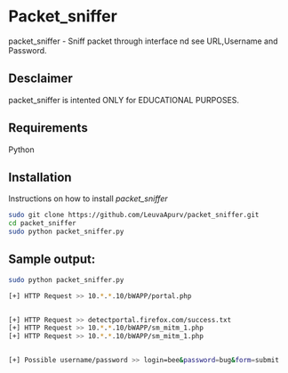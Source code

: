 # Packet_sniffer
packet_sniffer - Sniff packet through interface nd see URL,Username and Password.

## Desclaimer
packet_sniffer is intented ONLY for EDUCATIONAL PURPOSES.

## Requirements
Python

## Installation
Instructions on how to install *packet_sniffer*
```bash
sudo git clone https://github.com/LeuvaApurv/packet_sniffer.git
cd packet_sniffer
sudo python packet_sniffer.py

```

## Sample output:
```bash
sudo python packet_sniffer.py 

[+] HTTP Request >> 10.*.*.10/bWAPP/portal.php


[+] HTTP Request >> detectportal.firefox.com/success.txt
[+] HTTP Request >> 10.*.*.10/bWAPP/sm_mitm_1.php
[+] HTTP Request >> 10.*.*.10/bWAPP/sm_mitm_1.php


[+] Possible username/password >> login=bee&password=bug&form=submit

```
